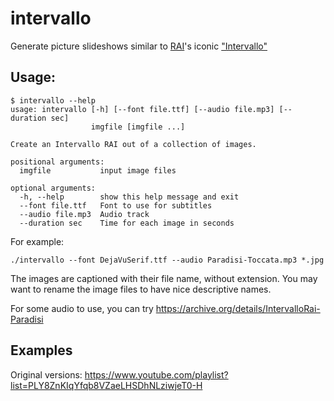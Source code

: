 # intervallo

Generate picture slideshows similar to
[RAI](https://en.wikipedia.org/wiki/RAI)'s iconic
["Intervallo"](https://it.wikipedia.org/wiki/Intervallo_(televisione))

## Usage:

```
$ intervallo --help
usage: intervallo [-h] [--font file.ttf] [--audio file.mp3] [--duration sec]
                  imgfile [imgfile ...]

Create an Intervallo RAI out of a collection of images.

positional arguments:
  imgfile           input image files

optional arguments:
  -h, --help        show this help message and exit
  --font file.ttf   Font to use for subtitles
  --audio file.mp3  Audio track
  --duration sec    Time for each image in seconds
```

For example:

```
./intervallo --font DejaVuSerif.ttf --audio Paradisi-Toccata.mp3 *.jpg
```

The images are captioned with their file name, without extension. You may want
to rename the image files to have nice descriptive names.

For some audio to use, you can try <https://archive.org/details/IntervalloRai-Paradisi>

## Examples

Original versions:
<https://www.youtube.com/playlist?list=PLY8ZnKIqYfqb8VZaeLHSDhNLziwjeT0-H>
